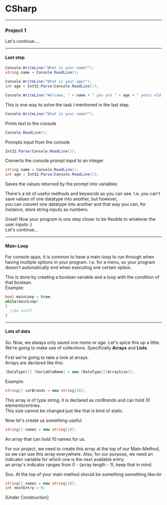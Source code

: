 # CSharp
---
### <a id="Title">Project 1</a>

Let's continue....

---
#### <a id="LastStep">Last step</a>


```csharp
Console.WriteLine("What is your name?");
string name = Console.ReadLine();

Console.WriteLine("What is your age?");
int age = Int32.Parse(Console.ReadLine());

Console.WriteLine("Welcome, " + name + " you are " + age + " years old, right?");
```
This is one way to solve the task I mentioned in the last step.


```csharp
Console.WriteLine("What is your name?");
```
Prints text to the console

```csharp
Console.ReadLine();
```
Prompts input from the console

```csharp
Int32.Parse(Console.ReadLine());
```
Converts the console prompt input to an integer

```csharp
string name = Console.ReadLine();
int age = Int32.Parse(Console.ReadLine());
```
Saves the values returned by the prompt into variables

There's a lot of useful methods and keywords as you can see. I.e. you can't save values of one datatype into another, but however,<br>
you can convert one datatype into another and that way you can, for instance, store string inputs as numbers.<br>

Great! Now your program is one step closer to be flexible to whatever the user inputs :)<br>
Let's continue...

---
#### <a id="MainLoop">Main-Loop</a>

For console apps, it is common to have a main-loop to run through when having multiple options in your program. I.e. for a menu, so your program doesn't automatically end when executing one certain option.

This is done by creating a boolean variable and a loop with the condition of that boolean.<br>
Example:<br>
```csharp
bool mainLoop = true;
while(mainLoop)
{
  //Do stuff
}
```


---
#### <a id="LotsOfData">Lots of data</a>

So. Now, we always only saved one _name_ or _age_. Let's spice this up a little.<br>
We're going to make use of collections. Specifically **Arrays** and **Lists**.<brb>

First we're going to take a look at arrays.<br>
Arrays are declared like this:<br>
```csharp
[DataType][] [VariableName] = new [DataType][[ArraySize]];
```
Example:
```csharp
string[] carBrands = new string[10];
```
This array is of type _string_, it is declared as _carBrands_ and can hold _10_ elements/entries.<br>
This size cannot be changed just like that is kind of static.<br>

Now let's create us something useful.<br>


```csharp
string[] names = new string[10];
```

An array that can hold 10 names for us.<br>

For our project, we need to create this array at the top of our Main-Method, so we can use this array everywhere. Also, for our purpose, we need an indicator variable for which one is the next available entry.<br>
an array's indicator ranges from 0 - (array length - 1), keep that in mind.<br>

Soo. At the top of your main method should be something something like<br
```csharp
string[] names = new string[10];
int nextEntry = 0;
```










[Under Construction]





